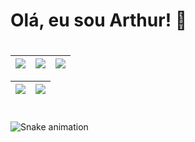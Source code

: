 # Olá, eu sou Arthur! 👾

#

| ![](http://github-profile-summary-cards.vercel.app/api/cards/stats?username=Arthur-Holanda&theme=transparent) | ![](http://github-profile-summary-cards.vercel.app/api/cards/repos-per-language?username=Arthur-Holanda&hide=Html&theme=transparent) | ![](http://github-profile-summary-cards.vercel.app/api/cards/most-commit-language?username=Arthur-Holanda&theme=transparent) |
| :-: | :-: | :-: |

| ![](http://github-profile-summary-cards.vercel.app/api/cards/profile-details?username=Arthur-Holanda&theme=transparent) | ![](https://github-readme-streak-stats.herokuapp.com/?user=Arthur-Holanda&hide_border=true&date_format=M%20j%5B%2C%20Y%5D&background=2D3742&stroke=2D3742&ring=6bbbca&fire=6bbbca&currStreakNum=fff&sideNums=6bbbca&currStreakLabel=6bbbca&sideLabels=fff&dates=fff) |
| :-: | :-: |

#

##
  
  ![Snake animation](https://github.com/Arthur-Holanda/Arthur-Holanda/blob/main/.github/workflows/snake.yml)
  
##